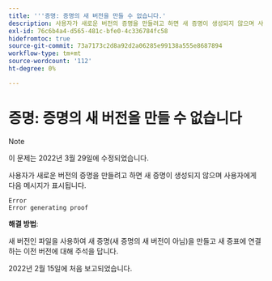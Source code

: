```yaml
---
title: '''증명: 증명의 새 버전을 만들 수 없습니다.'
description: 사용자가 새로운 버전의 증명을 만들려고 하면 새 증명이 생성되지 않으며 사용자에게 오류 메시지가 표시됩니다.
exl-id: 76c6b4a4-d565-481c-bfe0-4c336784fc58
hidefromtoc: true
source-git-commit: 73a7173c2d8a92d2a06285e99138a555e8687894
workflow-type: tm+mt
source-wordcount: '112'
ht-degree: 0%

---
```


# 증명: 증명의 새 버전을 만들 수 없습니다

>[!NOTE]
>
>이 문제는 2022년 3월 29일에 수정되었습니다.

사용자가 새로운 버전의 증명을 만들려고 하면 새 증명이 생성되지 않으며 사용자에게 다음 메시지가 표시됩니다.

```
Error
Error generating proof
```

**해결 방법**:

새 버전인 파일을 사용하여 새 증명(새 증명의 새 버전이 아님)을 만들고 새 증표에 연결하는 이전 버전에 대해 주석을 답니다.

2022년 2월 15일에 처음 보고되었습니다.
